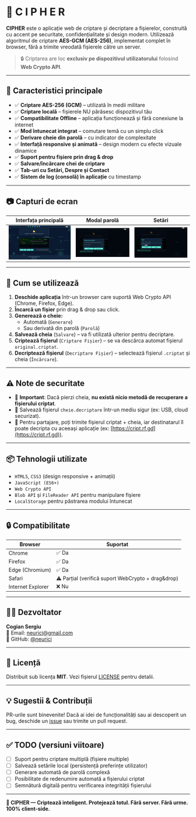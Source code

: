 # 🔐 C I P H E R

**CIPHER** este o aplicație web de criptare și decriptare a fișierelor, construită cu accent pe securitate, confidențialitate și design modern. Utilizează algoritmul de criptare **AES-GCM (AES-256)**, implementat complet în browser, fără a trimite vreodată fișierele către un server.

> 🔒 Criptarea are loc **exclusiv pe dispozitivul utilizatorului** folosind **Web Crypto API**.

---

## 🚀 Caracteristici principale

- ✅ **Criptare AES-256 (GCM)** – utilizată în medii militare
- ✅ **Criptare locală** – fișierele NU părăsesc dispozitivul tău
- ✅ **Compatibilitate Offline** – aplicația funcționează și fără conexiune la internet
- ✅ **Mod întunecat integrat** – comutare temă cu un simplu click
- ✅ **Derivare cheie din parolă** – cu indicator de complexitate
- ✅ **Interfață responsive și animată** – design modern cu efecte vizuale dinamice
- ✅ **Suport pentru fișiere prin drag & drop**
- ✅ **Salvare/încărcare chei de criptare**
- ✅ **Tab-uri cu Setări, Despre și Contact**
- ✅ **Sistem de log (consolă) în aplicație** cu timestamp

---

## 📷 Capturi de ecran

| Interfața principală | Modal parolă | Setări |
|----------------------|--------------|--------|
| ![Index](screenshoot/index.png) | ![Parolă](screenshoot/parola.png) | ![Setări](screenshoot/setari.png) |

---

## 🔧 Cum se utilizează

1. **Deschide aplicația** într-un browser care suportă Web Crypto API (Chrome, Firefox, Edge).
2. **Încarcă un fișier** prin drag & drop sau click.
3. **Generează o cheie:**
   - Automată (`Generare`)
   - Sau derivată din parolă (`Parolă`)
4. **Salvează cheia** (`Salvare`) – va fi utilizată ulterior pentru decriptare.
5. **Criptează fișierul** (`Criptare Fișier`) – se va descărca automat fișierul `original.criptat`.
6. **Decriptează fișierul** (`Decriptare Fișier`) – selectează fișierul `.criptat` și cheia (`Încărcare`).

---

## ⚠️ Note de securitate

- 🔴 **Important**: Dacă pierzi cheia, **nu există nicio metodă de recuperare a fișierului criptat**.
- 🔐 Salvează fișierul `cheie.decriptare` într-un mediu sigur (ex: USB, cloud securizat).
- 🔐 Pentru partajare, poți trimite fișierul criptat + cheia, iar destinatarul îl poate decripta cu aceeași aplicație (ex: [https://cript.rf.gd](https://cript.rf.gd)).

---

## 📦 Tehnologii utilizate

- `HTML5`, `CSS3` (design responsive + animații)
- `JavaScript (ES6+)`
- `Web Crypto API`
- `Blob API` și `FileReader API` pentru manipulare fișiere
- `LocalStorage` pentru păstrarea modului întunecat

---

## 🔒 Compatibilitate

| Browser        | Suportat |
|----------------|----------|
| Chrome         | ✅ Da    |
| Firefox        | ✅ Da    |
| Edge (Chromium)| ✅ Da    |
| Safari         | ⚠️ Parțial (verifică suport WebCrypto + drag&drop) |
| Internet Explorer | ❌ Nu |

---

## 👨‍💻 Dezvoltator

**Cogian Sergiu**  
📧 Email: [neurici@gmail.com](mailto:neurici@gmail.com)  
🐙 GitHub: [@neurici](https://github.com/neurici)

---

## 📜 Licență

Distribuit sub licența **MIT**. Vezi fișierul [LICENSE](LICENSE) pentru detalii.

---

## 💡 Sugestii & Contribuții

PR-urile sunt binevenite! Dacă ai idei de funcționalități sau ai descoperit un bug, deschide un [issue](https://github.com/neurici/CIPHER/issues) sau trimite un pull request.

---

## ✅ TODO (versiuni viitoare)

- [ ] Suport pentru criptare multiplă (fișiere multiple)
- [ ] Salvează setările local (persistență preferințe utilizator)
- [ ] Generare automată de parolă complexă
- [ ] Posibilitate de redenumire automată a fișierului criptat
- [ ] Semnătură digitală pentru verificarea integrității fișierului

---

**🔐 CIPHER — Criptează inteligent. Protejează totul. Fără server. Fără urme. 100% client-side.**
